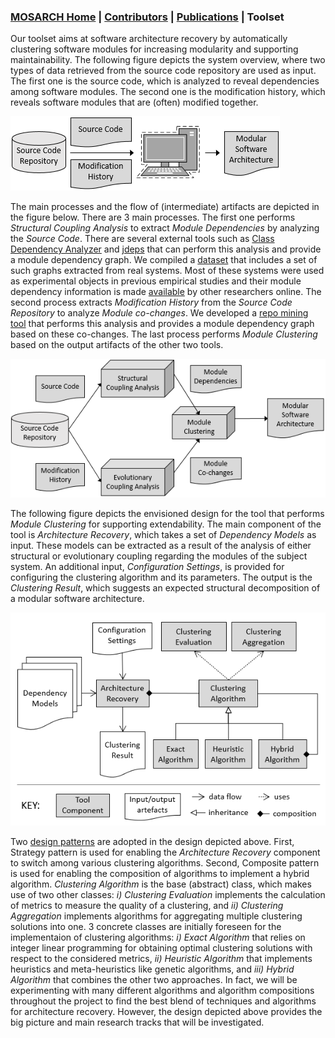 ### [MOSARCH Home](./) | [Contributors](./people.html) | [Publications](./publications.html) | Toolset

Our toolset aims at software architecture recovery by automatically clustering software modules for increasing modularity and supporting maintainability. The following figure depicts the system overview, where two types of data retrieved from the source code repository are used as input. The first one is the source code, which is analyzed to reveal dependencies among software modules. The second one is the modification history, which reveals software modules that are (often) modified together.

![System Overview](/images/sysoverview.png)

The main processes and the flow of (intermediate) artifacts are depicted in the figure below. There are 3 main processes. The first one performs *Structural Coupling Analysis* to extract *Module Dependencies* by analyzing the *Source Code*. There are several external tools such as [Class Dependency Analyzer](http://www.dependency-analyzer.org/) and [jdeps](https://docs.oracle.com/javase/9/tools/jdeps.htm#JSWOR690) that can perform this analysis and provide a module dependency graph. We compiled a [dataset](https://github.com/hasansozer/MOSARCH/tree/main/dataset) that includes a set of such graphs extracted from real systems. Most of these systems were used as experimental objects in previous empirical studies and their module dependency information is made [available](https://softarch.usc.edu/~lemduc/Recovered_files/ICSA_2018/) by other researchers online. The second process extracts *Modification History* from the *Source Code Repository* to analyze *Module co-changes*. We developed a [repo mining tool](https://github.com/hasansozer/MOSARCH/tree/main/repo_mining) that performs this analysis and provides a module dependency graph based on these co-changes. The last process performs *Module Clustering* based on the output artifacts of the other two tools.

![Flow](/images/flow.png)

The following figure depicts the envisioned design for the tool that performs *Module Clustering* for supporting extendability. The main component of the tool is *Architecture Recovery*, which takes a set of *Dependency Models* as input. These models can be extracted as a result of the analysis of either structural or evolutionary coupling regarding the modules of the subject system. An additional input, *Configuration Settings*, is provided for configuring the clustering algorithm and its parameters. The output is the *Clustering Result*, which suggests an expected structural decomposition of a modular software architecture.

![Design](/images/design.png)

Two [design patterns](https://en.wikipedia.org/wiki/Design_Patterns) are adopted in the design depicted above. First, Strategy pattern is used for enabling the *Architecture Recovery* component to switch among various clustering algorithms. Second, Composite pattern is used for enabling the composition of algorithms to implement a hybrid algorithm. *Clustering Algorithm* is the base (abstract) class, which makes use of two other classes: *i) Clustering Evaluation* implements the calculation of metrics to measure the quality of a clustering, and *ii) Clustering Aggregation* implements algorithms for aggregating multiple clustering solutions into one. 3 concrete classes are initially foreseen for the implementaion of clustering algorithms: *i) Exact Algorithm* that relies on integer linear programming for obtaining optimal clustering solutions with respect to the considered metrics, *ii) Heuristic Algorithm* that implements heuristics and meta-heuristics like genetic algorithms, and *iii) Hybrid Algorithm* that combines the other two approaches. In fact, we will be experimenting with many different algorithms and algorithm compositions throughout the project to find the best blend of techniques and algorithms for architecture recovery. However, the design depicted above provides the big picture and main research tracks that will be investigated.


